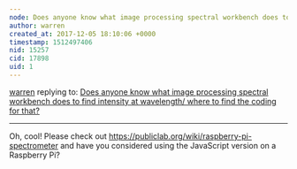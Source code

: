 ```yaml
---
node: Does anyone know what image processing spectral workbench does to find intensity at wavelength/ where to find the coding for that?
author: warren
created_at: 2017-12-05 18:10:06 +0000
timestamp: 1512497406
nid: 15257
cid: 17898
uid: 1
---
```




[warren](../profile/warren) replying to: [Does anyone know what image processing spectral workbench does to find intensity at wavelength/ where to find the coding for that?](../notes/Reallygeek/11-29-2017/does-anyone-know-what-image-processing-spectral-workbench-does-to-find-intensity-at-wavelength-where-to-find-the-coding-for-that)

----
Oh, cool! Please check out https://publiclab.org/wiki/raspberry-pi-spectrometer and have you considered using the JavaScript version on a Raspberry Pi?